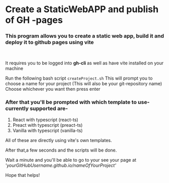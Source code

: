 # Create a StaticWebAPP and publish of GH -pages


### This program allows you to create a static web app, build it and deploy it to github pages using vite 
<br>
<p> It requires you to be logged into <strong>gh-cli 
</strong> as well as have vite installed on your machine</p>

Run the following bash script
    ```
    createProject.sh
    ```
    This will prompt you to choose a name for your project (This will also be your git-repository name) Choose whichever you want then press enter <br/>
### After that you'll be prompted with which template to use- currently supported are-<br/>
<ol>
    <li>React with typescript (react-ts)</li>
    <li>Preact with typescript (preact-ts)</li>
    <li>Vanilla with typescript (vanilla-ts)</li>
</ol>

All of these are directly using vite's own templates.

After that,a few seconds and the scripts will be done.

Wait a minute and you'll be able to go to your see your page at *'yourGitHubUsername.github.io/nameOfYourProject'*

Hope that helps!